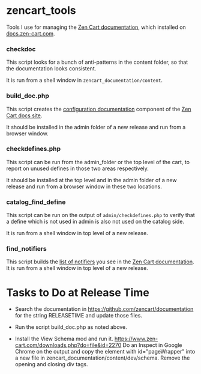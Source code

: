# zencart_tools
Tools I use for managing the [Zen Cart documentation](https://github.com/zencart/documentation), which installed on [docs.zen-cart.com](https://docs.zen-cart.com/). 

### checkdoc
This script looks for a bunch of anti-patterns in the content folder, so that the documentation looks consistent. 

It is run from a shell window in `zencart_documentation/content`.

### build\_doc.php
This script creates the [configuration documentation](https://docs.zen-cart.com/user/admin_pages/configuration/) component of the [Zen Cart docs site](https://docs.zen-cart.com/).

It should be installed in the admin folder of a new release and run from a browser window.

### checkdefines.php 
This script can be run from the admin_folder or the top level of the cart, to report on unused defines in those two areas respectively. 

It should be installed at the top level and in the admin folder of a new release and run from a browser window in these two locations.

### catalog\_find\_define
This script can be run on the output of `admin/checkdefines.php` to verify that a define which is not used in admin is also not used on the catalog side. 

It is run from a shell window in top level of a new release.

### find\_notifiers
This script builds the [list of notifiers](https://docs.zen-cart.com/dev/code/notifiers_list/) you see in the [Zen Cart documentation](https://docs.zen-cart.com/).
It is run from a shell window in top level of a new release.

# Tasks to Do at Release Time
- Search the documentation in https://github.com/zencart/documentation for the string RELEASETIME and update those files. 

- Run the script build\_doc.php as noted above.

- Install the View Schema mod and run it.
https://www.zen-cart.com/downloads.php?do=file&id=2270
Do an Inspect in Google Chrome on the output and copy the element
with id="pageWrapper" into a new file in zencart_documentation/content/dev/schema.  Remove the opening and closing div tags. 



